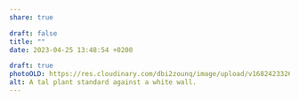 ```yaml
---
share: true

draft: false
title: ""
date: 2023-04-25 13:48:54 +0200

draft: true
photoOLD: https://res.cloudinary.com/dbi2zounq/image/upload/v1682423326/i1bn87dvkd6pczh4ptzk.jpg
alt: A tal plant standard against a white wall.
---
```

